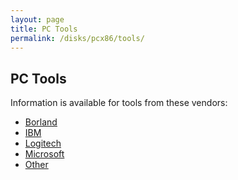 ```yaml
---
layout: page
title: PC Tools
permalink: /disks/pcx86/tools/
---
```


PC Tools
--------

Information is available for tools from these vendors:

* [Borland](borland/)
* [IBM](ibm/)
* [Logitech](logitech/)
* [Microsoft](microsoft/)
* [Other](misc/)
